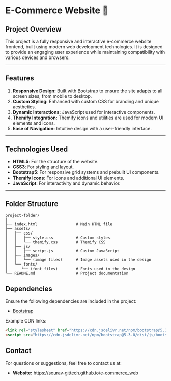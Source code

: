 # E-Commerce Website 🛒

## Project Overview

This project is a fully responsive and interactive e-commerce website frontend, built using modern web development technologies. It is designed to provide an engaging user experience while maintaining compatibility with various devices and browsers.

---

## Features

1. **Responsive Design:** Built with Bootstrap to ensure the site adapts to all screen sizes, from mobile to desktop.
2. **Custom Styling:** Enhanced with custom CSS for branding and unique aesthetics.
3. **Dynamic Interactions:** JavaScript used for interactive components.
4. **Themify Integration:** Themify icons and utilities are used for modern UI elements and icons.
5. **Ease of Navigation:** Intuitive design with a user-friendly interface.

---

## Technologies Used

- **HTML5**: For the structure of the website.
- **CSS3**: For styling and layout.
- **Bootstrap5**: For responsive grid systems and prebuilt UI components.
- **Themify Icons**: For icons and additional UI elements.
- **JavaScript**: For interactivity and dynamic behavior.

---

## Folder Structure

```plaintext
project-folder/
│
├── index.html                 # Main HTML file
├── assets/
│   ├── css/
│   │   ├── style.css          # Custom styles
│   │   └── themify.css        # Themify CSS
│   ├── js/
│   │   ├── script.js          # Custom JavaScript
│   ├── images/
│   │   └── (image files)      # Image assets used in the design
│   └── fonts/
│      └── (font files)        # Fonts used in the design
└── README.md                  # Project documentation
```

## Dependencies

Ensure the following dependencies are included in the project:
- [Bootstrap](https://getbootstrap.com)


Example CDN links:
```html
<link rel="stylesheet" href="https://cdn.jsdelivr.net/npm/bootstrap@5.3.0/dist/css/bootstrap.min.css">
<script src="https://cdn.jsdelivr.net/npm/bootstrap@5.3.0/dist/js/bootstrap.bundle.min.js"></script>
```

## Contact

For questions or suggestions, feel free to contact us at:
- **Website:** https://sourav-gittech.github.io/e-commerce_web

